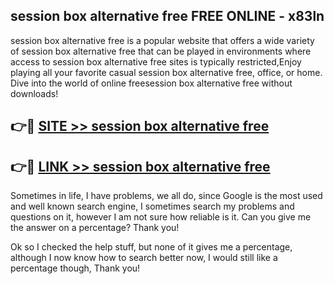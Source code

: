 ## session box alternative free FREE ONLINE - x83ln

session box alternative free is a popular website that offers a wide variety of session box alternative free that can be played in environments where access to session box alternative free sites is typically restricted,Enjoy playing all your favorite casual session box alternative free, office, or home. Dive into the world of online freesession box alternative free without downloads!

## 👉🔴 [SITE >> session box alternative free](http://news.freeplayer.one?title=session_box_alternative_free&ref=FRRE)

## 👉🔴 [LINK >> session box alternative free](http://news.freeplayer.one?title=session_box_alternative_free&ref=FREE)

Sometimes in life, I have problems, we all do, since Google is the most used and well known search engine, I sometimes search my problems and questions on it, however I am not sure how reliable is it. Can you give me the answer on a percentage? Thank you!

Ok so I checked the help stuff, but none of it gives me a percentage, although I now know how to search better now, I would still like a percentage though, Thank you!